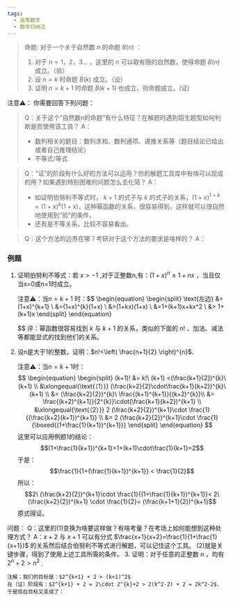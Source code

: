 ```yaml
---
tags:
  - 高等数学
  - 数学归纳法
---
```


> 命题:
> 对于一个关于自然数 $n$ 的命题 $B(n)$ ：
> 1. 对于 $n=1，2，3 …$ ，这里的 $n$ 可以取有限的自然数，使得命题 $B(n)$ 成立。（验）
> 2. 设 $n=k$ 时命题 $B(k)$ 成立。（设）
> 3. 证明 $n=k+1$ 时命题 $B(k+1)$ 也成立，则命题成立。(证)

注意⚠️：
你需要回答下列问题：

> Q：关于这个“自然数n的命题”有什么特征？在解题时遇到陌生题型如何判断是否使用该工具？
> A：
> - 数列相关的题目：数列求和、数列通项、递推关系等（题目结论已给出或者自己推理结论）
> - 不等式/等式

> Q：“证”的阶段有什么好的方法可以运用？你的解题工具库中有啥可以现成的用？如果遇到特别困难的问题怎么去化简？
> A：
> - 如证明伯努利不等式时， $k+1$ 的式子与 $k$ 的式子的关系，$(1+x)^{1+k}=(1+x)^{k}(1+x)$，这种幂函数的关系，很容易得到，这样就可以很自然地使用到“验”的条件。
> - 还有是不等关系，比较不容易看出。

>Q：这个方法的边界在哪？考研对于这个方法的要求是啥样的？
>A：

### 例题

1. 证明伯努利不等式：若 $x>-1$ ,对于正整数n,有：$(1+x)^{n} \geq 1+nx$ ，当且仅当x=0或n=1时成立。
	
	注意⚠️：当$n=k+1$ 时：$$
	\begin{equation}
    \begin{split}
        \text{左边} &= (1+x)^{k+1} \\
        &=(1+x)^{k}(1+x) \\
        &>(1+kx)(1+x) \\ 
        &=1+(k+1)x+kx^2 \\
        &> 1+(k+1)x
    \end{split}
\end{equation}

	$$
	评：幂函数很容易找到 $k$ 与 $k+1$ 的关系，类似的下面的 $n!$ 、加法、减法等都能显式的找到他们的关系。
	 
2.  设n是大于1的整数，证明：$n!<\left( \frac{n+1}{2} \right)^{n}$.
	
	注意⚠️：当$n=k+1$时：$$ \begin{equation}
    \begin{split}
        (k+1)! &= k!\ (k+1) <(\frac{k+1}{2})^{k}\ (k+1)  \\
        &\xlongequal{\text{（1）}} (\frac{k+2}{2}\cdot\frac{k+1}{k+2})^{k}\ (k+1) \\ 
        &= (\frac{k+2}{2})^{k}\ \frac{(k+1)^{k+1}}{(k+2)^{k}}\\
        &= \frac{(k+2)^{k+1}}{2^{k}}\cdot(\frac{k+1}{k+2})^{k+1} \\
        &\xlongequal{\text{（2）}} 2 (\frac{k+2}{2})^{k+1}\cdot \frac{1}{(\frac{k+2}{k+1})^{k+1}} \\
        &= 2 (\frac{k+2}{2})^{k+1}\cdot \frac{1}{\boxed{(1+\frac{1}{k+1})^{k+1}}}
    \end{split}
\end{equation} $$
	这里可以应用例题1的结论：$$(1+\frac{1}{k+1})^{k+1}>1+(k+1)\cdot\frac{1}{k+1}=2$$
	于是：$$\frac{1}{1+(\frac{1}{k+1})^{k+1}} < \frac{1}{2}$$
	所以：$$2\ (\frac{k+2}{2})^{k+1}\cdot \frac{1}{(1+\frac{1}{k+1})^{k+1}}< 2\ (\frac{k+2}{2})^{k+1} \cdot \frac{1}{2}= (\frac{k+1+1}{2})^{k+1}$$
	原式得证。

问题：
Q：这里的(1)变换为啥要这样做？有啥考量？在考场上如何能想到这种处理方式？
A：$x+2$ 与 $x+1$ 可以有分式 $\frac{x+1}{x+2}=\frac{1}{1+\frac{1}{x+1}}$ 的关系然后结合伯努利不等式进行解题，可以记住这个工具。 (2)就是关键步骤，得到了使用上述工具所需的条件。
3. 证明：对于任意的正整数 $n$ ，均有 $2^{n}+2>n^2$ .
	
	注解：我们的目标是：$2^{k+1} + 2 > (k+1)^2$
	在（证）阶段有：$2^{k+1} + 2 = 2\cdot 2^{k}+2 > 2(k^2-2) + 2 = 2k^2-2$，
	于是现在目标又变成了：